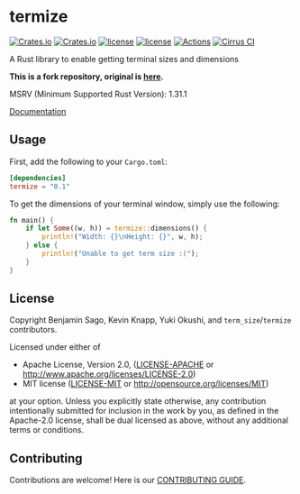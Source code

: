 termize
====

[![Crates.io](https://img.shields.io/crates/v/termize.svg)](https://crates.io/crates/termize) [![Crates.io](https://img.shields.io/crates/d/termize.svg)](https://crates.io/crates/termize) [![license](http://img.shields.io/badge/license-MIT-blue.svg)](https://github.com/JohnTitor/termize/blob/master/LICENSE-MIT) [![license](http://img.shields.io/badge/license-Apache2.0-blue.svg)](https://github.com/JohnTitor/termize/blob/master/LICENSE-APACHE) [![Actions](https://github.com/JohnTitor/termize/workflows/CI/badge.svg)](https://github.com/JohnTitor/termize/workflows/CI) [![Cirrus CI](https://api.cirrus-ci.com/github/JohnTitor/termize.svg)](https://cirrus-ci.com/github/JohnTitor/termize)

A Rust library to enable getting terminal sizes and dimensions

**This is a fork repository, original is [here](https://github.com/clap-rs/term_size-rs).**

MSRV (Minimum Supported Rust Version): 1.31.1

[Documentation](https://docs.rs/termize)

## Usage

First, add the following to your `Cargo.toml`:

```toml
[dependencies]
termize = "0.1"
```

To get the dimensions of your terminal window, simply use the following:

```rust
fn main() {
    if let Some((w, h)) = termize::dimensions() {
        println!("Width: {}\nHeight: {}", w, h);
    } else {
        println!("Unable to get term size :(");
    }
}
```

## License

Copyright Benjamin Sago, Kevin Knapp, Yuki Okushi, and `term_size`/`termize` contributors.

Licensed under either of

* Apache License, Version 2.0, ([LICENSE-APACHE](LICENSE-APACHE) or http://www.apache.org/licenses/LICENSE-2.0)
* MIT license ([LICENSE-MIT](LICENSE-MIT) or http://opensource.org/licenses/MIT)

at your option. Unless you explicitly state otherwise, any contribution intentionally
submitted for inclusion in the work by you, as defined in the
Apache-2.0 license, shall be dual licensed as above, without any
additional terms or conditions.

## Contributing

Contributions are welcome! Here is our [CONTRIBUTING GUIDE](./CONTRIBUTING.md).
